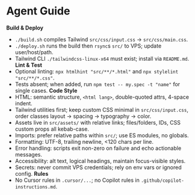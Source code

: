 # Agent Guide
**Build & Deploy**
- `./build.sh` compiles Tailwind `src/css/input.css` → `src/css/main.css`.
- `./deploy.sh` runs the build then `rsync`s `src/` to VPS; update user/host/path.
- Tailwind CLI `./tailwindcss-linux-x64` must exist; install via `README.md`.
**Lint & Test**
- Optional linting: `npx htmlhint "src/**/*.html"` and `npx stylelint "src/**/*.css"`.
- Tests absent; when added, run `npm test -- my.spec -t "name"` for single cases.
**Code Style**
- HTML: semantic structure, `<html lang>`, double-quoted attrs, 4-space indent.
- Tailwind utilities first; keep custom CSS minimal in `src/css/input.css`, order classes layout → spacing → typography → color.
- Assets live in `src/assets/` with relative links; files/folders, IDs, CSS custom props all kebab-case.
- Imports: prefer relative paths within `src/`; use ES modules, no globals.
- Formatting: UTF-8, trailing newline, <120 chars per line.
- Error handling: scripts exit non-zero on failure and echo actionable messages.
- Accessibility: alt text, logical headings, maintain focus-visible styles.
- Secrets: never commit VPS credentials; rely on env vars or ignored config.
**Rules**
- No Cursor rules in `.cursor/...`; no Copilot rules in `.github/copilot-instructions.md`.
